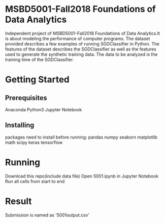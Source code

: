 # MSBD5001-Fall2018 Foundations of Data Analytics
Independent project of MSBD5001-Fall2018 Foundations of Data Analytics.It is about modeling the performance of computer programs. The dataset provided describes a few examples of running SGDClassifier in Python. The features of the dataset describes the SGDClassifier as well as the features used to generate the synthetic training data. The data to be analyzed is the training time of the SGDClassifier.
# Getting Started
## Prerequisites
Anaconda
Python3
Jupyter Notebook
## Installing
packages need to install before running:
pandas
numpy
seaborn
matplotlib
math
scipy
keras
tensorflow
# Running 
Download this repo(include data file)
Open 5001.ipynb in Jupyter Notebook
Run all cells from start to end

# Result
Submission is named as '5001output.csv'

